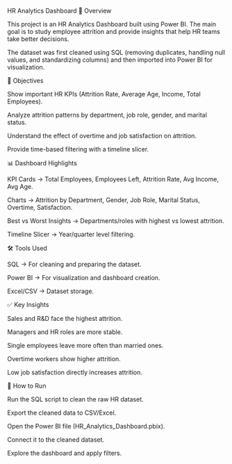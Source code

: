 HR Analytics Dashboard
📌 Overview

This project is an HR Analytics Dashboard built using Power BI. The main goal is to study employee attrition and provide insights that help HR teams take better decisions.

The dataset was first cleaned using SQL (removing duplicates, handling null values, and standardizing columns) and then imported into Power BI for visualization.

🎯 Objectives

Show important HR KPIs (Attrition Rate, Average Age, Income, Total Employees).

Analyze attrition patterns by department, job role, gender, and marital status.

Understand the effect of overtime and job satisfaction on attrition.

Provide time-based filtering with a timeline slicer.

📊 Dashboard Highlights

KPI Cards → Total Employees, Employees Left, Attrition Rate, Avg Income, Avg Age.

Charts → Attrition by Department, Gender, Job Role, Marital Status, Overtime, Satisfaction.

Best vs Worst Insights → Departments/roles with highest vs lowest attrition.

Timeline Slicer → Year/quarter level filtering.

🛠 Tools Used

SQL → For cleaning and preparing the dataset.

Power BI → For visualization and dashboard creation.

Excel/CSV → Dataset storage.

✅ Key Insights

Sales and R&D face the highest attrition.

Managers and HR roles are more stable.

Single employees leave more often than married ones.

Overtime workers show higher attrition.

Low job satisfaction directly increases attrition.

🚀 How to Run

Run the SQL script to clean the raw HR dataset.

Export the cleaned data to CSV/Excel.

Open the Power BI file (HR_Analytics_Dashboard.pbix).

Connect it to the cleaned dataset.

Explore the dashboard and apply filters.
